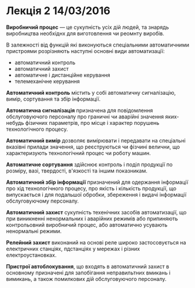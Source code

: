 # Лекція 2 14/03/2016

__Виробничий процес__ &mdash; це сукупність усіх дій людей, та знарядь виробництва необхіднх для
виготовлення чи реомнту виробів.

В залежності від функцій які виконуються спеціальними автоматичними пристроями розрізняють наступні
основні види автоматизації:

- автоматичний контроль
- автоматичний захист
- автоматичне і дистанційне керування
- телемеханічне керування

__Автоматичний контроль__ містить у собі автоматичну сигналізацію, вимір, сортування та збір
інформації.

__Автоматична сигналізація__ призначена для повідомлення обслуговуючого персоналу про граничні чи
аварійні значення яких-небудь фізичних параметрів, про місце і характер порушень технологічного
процесу.

__Автоматичний вимір__ дозволяє вимірювати і передавати на спеціальні вказівні прилади значення, що
реєструються чи фізчині велични, що характеризують технологічний процес чи роботу машин.

__Автоматичне сортування__ здійснює контроль і поділ продукції по розміру, вазі, твердості,
в'язкості та іншим показникам.

__Автоматичний збір інформації__ призначений для одержання інформації про хід технологічного
процесу, про якість і кількість продукції, що випускається і для подальшої обробки, збереження і
видачі інформації обслуговуючому персоналу.

__Автоматичний захист__ сукупність техенічних засобів автоматизації, що при виникненні ненормальних
і аварійних режимів або припиняють контрольовний виробничий процес, або автоматично усувають
ненормальні режими.

__Релейний захист__ виконаний на основі реле широко застосовується на електричних станціях,
пдстанціях у мережах і різних електроустановках.

__Пристрої автоблокування__, що входять в автоматичний захист в основному призначені для запобігання
неправильтних вмикань і вимикань, а також помилкових дій обслуговуючого персоналу.
